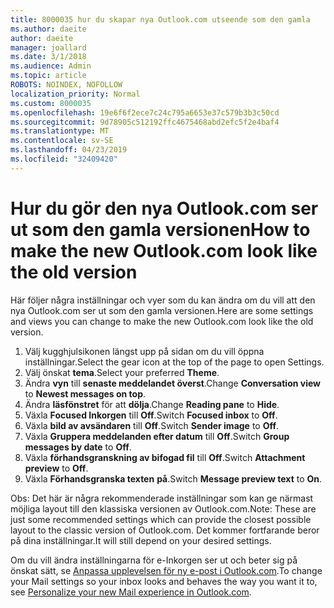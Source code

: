 ```yaml
---
title: 8000035 hur du skapar nya Outlook.com utseende som den gamla
ms.author: daeite
author: daeite
manager: joallard
ms.date: 3/1/2018
ms.audience: Admin
ms.topic: article
ROBOTS: NOINDEX, NOFOLLOW
localization_priority: Normal
ms.custom: 8000035
ms.openlocfilehash: 19e6f6f2ece7c24c795a6653e37c579b3b3c50cd
ms.sourcegitcommit: 9d78905c512192ffc4675468abd2efc5f2e4baf4
ms.translationtype: MT
ms.contentlocale: sv-SE
ms.lasthandoff: 04/23/2019
ms.locfileid: "32409420"
---
```

# <a name="how-to-make-the-new-outlookcom-look-like-the-old-version"></a><span data-ttu-id="ff9f1-102">Hur du gör den nya Outlook.com ser ut som den gamla versionen</span><span class="sxs-lookup"><span data-stu-id="ff9f1-102">How to make the new Outlook.com look like the old version</span></span>

<span data-ttu-id="ff9f1-103">Här följer några inställningar och vyer som du kan ändra om du vill att den nya Outlook.com ser ut som den gamla versionen.</span><span class="sxs-lookup"><span data-stu-id="ff9f1-103">Here are some settings and views you can change to make the new Outlook.com look like the old version.</span></span>

1. <span data-ttu-id="ff9f1-104">Välj kugghjulsikonen längst upp på sidan om du vill öppna inställningar.</span><span class="sxs-lookup"><span data-stu-id="ff9f1-104">Select the gear icon at the top of the page to open Settings.</span></span>
2. <span data-ttu-id="ff9f1-105">Välj önskat **tema**.</span><span class="sxs-lookup"><span data-stu-id="ff9f1-105">Select your preferred **Theme**.</span></span>
3. <span data-ttu-id="ff9f1-106">Ändra **vyn** till **senaste meddelandet överst**.</span><span class="sxs-lookup"><span data-stu-id="ff9f1-106">Change **Conversation view** to **Newest messages on top**.</span></span>
4. <span data-ttu-id="ff9f1-107">Ändra **läsfönstret** för att **dölja**.</span><span class="sxs-lookup"><span data-stu-id="ff9f1-107">Change **Reading pane** to **Hide**.</span></span>
5. <span data-ttu-id="ff9f1-108">Växla **Focused Inkorgen** till **Off**.</span><span class="sxs-lookup"><span data-stu-id="ff9f1-108">Switch **Focused inbox** to **Off**.</span></span>
6. <span data-ttu-id="ff9f1-109">Växla **bild av avsändaren** till **Off**.</span><span class="sxs-lookup"><span data-stu-id="ff9f1-109">Switch **Sender image** to **Off**.</span></span> 
7. <span data-ttu-id="ff9f1-110">Växla **Gruppera meddelanden efter datum** till **Off**.</span><span class="sxs-lookup"><span data-stu-id="ff9f1-110">Switch **Group messages by date** to **Off**.</span></span> 
8. <span data-ttu-id="ff9f1-111">Växla **förhandsgranskning av bifogad fil** till **Off**.</span><span class="sxs-lookup"><span data-stu-id="ff9f1-111">Switch **Attachment preview** to **Off**.</span></span> 
9. <span data-ttu-id="ff9f1-112">Växla **Förhandsgranska texten** **på**.</span><span class="sxs-lookup"><span data-stu-id="ff9f1-112">Switch **Message preview text** to **On**.</span></span>

<span data-ttu-id="ff9f1-113">Obs: Det här är några rekommenderade inställningar som kan ge närmast möjliga layout till den klassiska versionen av Outlook.com.</span><span class="sxs-lookup"><span data-stu-id="ff9f1-113">Note: These are just some recommended settings which can provide the closest possible layout to the classic version of Outlook.com.</span></span> <span data-ttu-id="ff9f1-114">Det kommer fortfarande beror på dina inställningar.</span><span class="sxs-lookup"><span data-stu-id="ff9f1-114">It will still depend on your desired settings.</span></span>

<span data-ttu-id="ff9f1-115">Om du vill ändra inställningarna för e-Inkorgen ser ut och beter sig på önskat sätt, se [Anpassa upplevelsen för ny e-post i Outlook.com](https://support.office.com/article/b41c2ecb-f23c-42b3-b7f8-659646d5e58c).</span><span class="sxs-lookup"><span data-stu-id="ff9f1-115">To change your Mail settings so your inbox looks and behaves the way you want it to, see [Personalize your new Mail experience in Outlook.com](https://support.office.com/article/b41c2ecb-f23c-42b3-b7f8-659646d5e58c).</span></span>